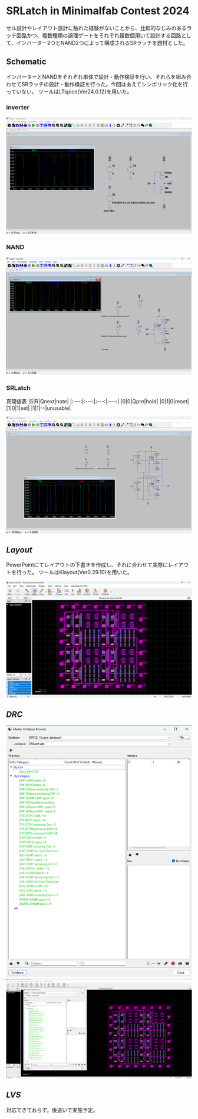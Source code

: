 # SRLatch in Minimalfab Contest 2024
セル設計やレイアウト設計に触れた経験がないことから、比較的なじみのあるラッチ回路かつ、複数種類の論理ゲートをそれぞれ複数個用いて設計する回路として、インバーター2つとNAND2つによって構成されるSRラッチを題材とした。

## Schematic ##
インバーターとNANDをそれぞれ単体で設計・動作検証を行い、それらを組み合わせてSRラッチの設計・動作検証を行った。今回はあえてシンボリック化を行っていない。
ツールはLTspice(Ver24.0.12)を用いた。
### inverter ###
![schematic_inverter](/images/schematic_inverter.png)

### NAND ###
![schematic_nand](/images/schematic_nand.png)

### SRLatch ###
真理値表
|S|R|Qnext|note|
|:---:|:---:|:---:|:---:|
|0|0|Qpre|hold|
|0|1|0|reset|
|1|0|1|set|
|1|1|--|unusable|

![schematic_srlatch](/images/schematic_SRLatch.png)

## *Layout* ##
PowerPointにてレイアウトの下書きを作成し、それに合わせて実際にレイアウトを行った。
ツールはKlayout(Ver0.29.10)を用いた。

![layout](/images/layout.png)

## *DRC* ##
![drc](/images/drc.png)
![drc_with_layout](/images/drc_with_layout.png)

## *LVS* ##
対応できておらず。後追いで実施予定。
